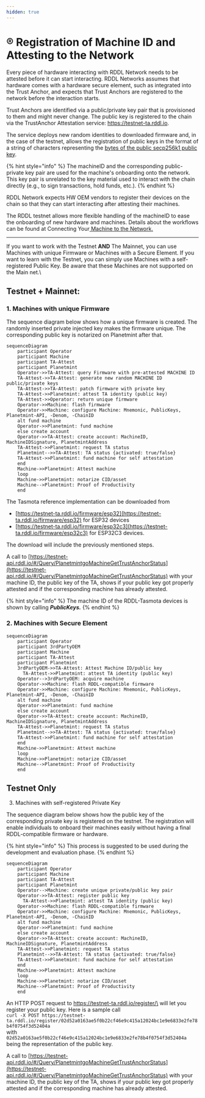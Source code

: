 ```yaml
---
hidden: true
---
```


# ®️ Registration of Machine ID and Attesting to the Network

Every piece of hardware interacting with RDDL Network needs to be attested before it can start interacting. RDDL Networks assumes that hardware comes with a hardware secure element, such as integrated into the Trust Anchor, and expects that Trust Anchors are registered to the network before the interaction starts.&#x20;

Trust Anchors are identified via a public/private key pair that is provisioned to them and might never change. The public key is registered to the chain via the TrustAnchor Attestation service: https://testnet-ta.rddl.io.

The service deploys new random identities to downloaded firmware and, in the case of the testnet, allows the registration of public keys in the format of a string of characters representing the [bytes of the public secp256k1 public key](https://github.com/rddl-network/ta\_attest/blob/main/cmd/ta/main.go#L203).

{% hint style="info" %}
The machineID and the corresponding public-private key pair are used for the machine's onboarding onto the network. This key pair is unrelated to the key material used to interact with the chain directly (e.g., to sign transactions, hold funds, etc.).
{% endhint %}

RDDL Network expects HW OEM vendors to register their devices on the chain so that they can start interacting after attesting their machines.&#x20;

The RDDL testnet allows more flexible handling of the machineID to ease the onboarding of new hardware and machines. Details about the workflows can be found at Connecting Your[ Machine to the Network](./)[.](./)

***

If you want to work with the Testnet **AND** The Mainnet, you can use Machines with unique Firmware or Machines with a Secure Element. If you want to learn with the Testnet, you can simply use Machines with a self-registered Public Key. Be aware that these Machines are not supported on the Main net.\


## Testnet + Mainnet:

### 1. Machines with unique Firmware

The sequence diagram below shows how a unique firmware is created. The randomly inserted private injected key makes the firmware unique. The corresponding public key is notarized on Planetmint after that.

```mermaid
sequenceDiagram
    participant Operator
    participant Machine
    participant TA-Attest
    participant Planetmint
    Operator->>TA-Attest: query Firmware with pre-attested MACHINE ID
    TA-Attest->>TA-Attest: generate new random MACHINE ID public/private keys
    TA-Attest->>TA-Attest: patch firmware with private key
    TA-Attest->>Planetmint: attest TA identity (public key)
    TA-Attest->>Operator: return unique firmware
    Operator->>Machine: flash firmware
    Operator->>Machine: configure Machine: Mnemonic, PublicKeys, Planetmint-API, -Denom, -ChainID
    alt fund machine
    Operator->>Planetmint: fund machine
    else create account
    Operator->>TA-Attest: create account: MachineID, MachineIDSignature, PlanetmintAddress
    TA-Attest->>Planetmint: request TA status
    Planetmint-->>TA-Attest: TA status {activated: true/false}
    TA-Attest->>Planetmint: fund machine for self attestation
    end
    Machine->>Planetmint: Attest machine
    loop 
    Machine->>Planetmint: notarize CID/asset
    Machine-->Planetmint: Proof of Productivity
    end
```

The Tasmota reference implementation can be downloaded from

* [https://testnet-ta.rddl.io/firmware/esp32](https://testnet-ta.rddl.io/firmware/esp32) for ESP32 devices
* [https://testnet-ta.rddl.io/firmware/esp32c3](https://testnet-ta.rddl.io/firmware/esp32c3) for ESP32C3 devices.

The download will include the previously mentioned steps.&#x20;

A call to [https://testnet-api.rddl.io/#/Query/PlanetmintgoMachineGetTrustAnchorStatus](https://testnet-api.rddl.io/#/Query/PlanetmintgoMachineGetTrustAnchorStatus) with your machine ID, the public key of the TA, shows if your public key got properly attested and if the corresponding machine has already attested.



{% hint style="info" %}
The machine ID of the RDDL-Tasmota devices is shown by calling _**PublicKeys.**_
{% endhint %}

### 2. Machines with Secure Element

```mermaid
sequenceDiagram
    participant Operator
    participant 3rdPartyOEM
    participant Machine
    participant TA-Attest
    participant Planetmint
    3rdPartyOEM->>TA-Attest: Attest Machine ID/public key
	  TA-Attest->>Planetmint: attest TA identity (public key)
    Operator-->3rdPartyOEM: acquire machine
    Operator->>Machine: flash RDDL-compatible firmware
    Operator->>Machine: configure Machine: Mnemonic, PublicKeys, Planetmint-API, -Denom, -ChainID
    alt fund machine
    Operator->>Planetmint: fund machine
    else create account
    Operator->>TA-Attest: create account: MachineID, MachineIDSignature, PlanetmintAddress
    TA-Attest->>Planetmint: request TA status
    Planetmint-->>TA-Attest: TA status {activated: true/false}
    TA-Attest->>Planetmint: fund machine for self attestation
    end
    Machine->>Planetmint: Attest machine
    loop 
    Machine->>Planetmint: notarize CID/asset
    Machine-->Planetmint: Proof of Productivity
    end
```

## Testnet Only

3. Machines with self-registered Private Key

The sequence diagram below shows how the public key of the corresponding private key is registered on the testnet. The registration will enable individuals to onboard their machines easily without having a final RDDL-compatible firmware or hardware.

{% hint style="info" %}
This process is suggested to be used during the development and evaluation phase.
{% endhint %}

```mermaid
sequenceDiagram
    participant Operator
    participant Machine
    participant TA-Attest
    participant Planetmint
    Operator-->Machine: create unique private/public key pair
    Operator->>TA-Attest: register public key
	  TA-Attest->>Planetmint: attest TA identity (public key)
    Operator->>Machine: flash RDDL-compatible firmware
    Operator->>Machine: configure Machine: Mnemonic, PublicKeys, Planetmint-API, -Denom, -ChainID
    alt fund machine
    Operator->>Planetmint: fund machine
    else create account
    Operator->>TA-Attest: create account: MachineID, MachineIDSignature, PlanetmintAddress
    TA-Attest->>Planetmint: request TA status
    Planetmint-->>TA-Attest: TA status {activated: true/false}
    TA-Attest->>Planetmint: fund machine for self attestation
    end
    Machine->>Planetmint: Attest machine
    loop 
    Machine->>Planetmint: notarize CID/asset
    Machine-->Planetmint: Proof of Productivity
    end
```

An HTTP POST request to  https://testnet-ta.rddl.io/register/\<pub key as hex string> will let you register your public key. Here is a sample call\
`curl -X POST https://testnet-ta.rddl.io/register/02d52a0163ae5f0b22cf46e9c415a12024bc1e9e6833e2fe78b4f0754f3d52404a`\
with `02d52a0163ae5f0b22cf46e9c415a12024bc1e9e6833e2fe78b4f0754f3d52404a` being the representation of the public key.

A call to [https://testnet-api.rddl.io/#/Query/PlanetmintgoMachineGetTrustAnchorStatus](https://testnet-api.rddl.io/#/Query/PlanetmintgoMachineGetTrustAnchorStatus) with your machine ID, the public key of the TA, shows if your public key got properly attested and if the corresponding machine has already attested.
